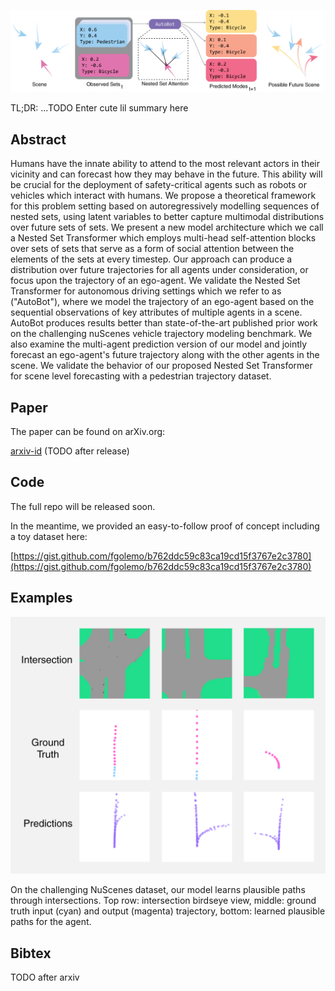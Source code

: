 ![](overview.png "Nested Set Transformers Overview") 

TL;DR: ...TODO Enter cute lil summary here 

## Abstract

Humans have the innate ability to attend to the most relevant actors in their vicinity and can forecast how they may behave in the future. This ability will be crucial for the deployment of safety-critical agents such as robots or vehicles which interact with humans. We propose a theoretical framework for this problem setting based on autoregressively modelling sequences of nested sets, using latent variables to better capture multimodal distributions over future sets of sets. We present a new model architecture which we call a Nested Set Transformer which employs multi-head self-attention blocks over sets of sets that serve as a form of social attention between the elements of the sets at every timestep. Our approach can produce a distribution over future trajectories for all agents under consideration, or focus upon the trajectory of an ego-agent. We validate the Nested Set Transformer for autonomous driving settings which we refer to as ("AutoBot"), where we model the trajectory of an ego-agent based on the sequential observations of key attributes of multiple agents in a scene. AutoBot produces results better than state-of-the-art published prior work on the challenging nuScenes vehicle trajectory modeling benchmark. We also examine the multi-agent prediction version of our model and jointly forecast an ego-agent's future trajectory along with the other agents in the scene. We validate the behavior of our proposed Nested Set Transformer for scene level forecasting with a pedestrian trajectory dataset.

## Paper

The paper can be found on arXiv.org:

[arxiv-id](#) (TODO after release)

## Code

The full repo will be released soon. 

In the meantime, we provided an easy-to-follow proof of concept including a toy dataset here:

[https://gist.github.com/fgolemo/b762ddc59c83ca19cd15f3767e2c3780](https://gist.github.com/fgolemo/b762ddc59c83ca19cd15f3767e2c3780)

## Examples

<div class="ex-img">
    <img src="./nuscenes-dataset.png" alt="Example: Nuscenes Results">
</div>

On the challenging NuScenes dataset, our model learns plausible paths through intersections. Top row: intersection birdseye view, middle: ground truth input (cyan) and output (magenta) trajectory, bottom: learned plausible paths for the agent.


## Bibtex

TODO after arxiv